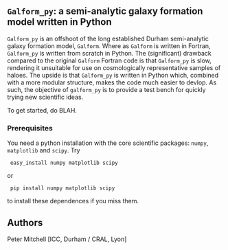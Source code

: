 ## `Galform_py`: a semi-analytic galaxy formation model written in Python 
`Galform_py` is an offshoot of the long established Durham semi-analytic galaxy formation model, `Galform`.
Where as `Galform` is written in Fortran, `Galform_py` is written from scratch in Python.
The (significant) drawback compared to the original `Galform` Fortran code is that `Galform_py` is slow, rendering it unsuitable for use on cosmologically representative samples of haloes.
The upside is that `Galform_py` is written in Python which, combined with a more modular structure, makes the code much easier to devlop.
As such, the objective of `galform_py` is to provide a test bench for quickly trying new scientific ideas.

To get started, do BLAH.

### Prerequisites

You need a python installation with the core scientific packages: `numpy`, `matplotlib` and `scipy`.
Try

     easy_install numpy matplotlib scipy

or

     pip install numpy matplotlib scipy

to install these dependences if you miss them.

## Authors
Peter Mitchell [ICC, Durham / CRAL, Lyon]